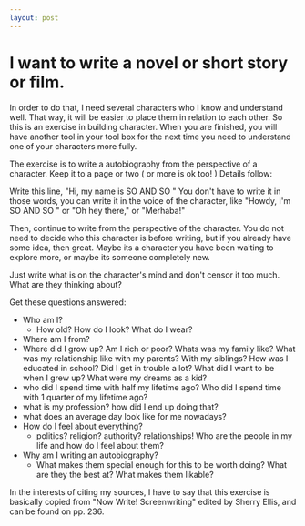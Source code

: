 ```yaml
---
layout: post
---
```


I want to write a novel or short story or film.
======

In order to do that, I need several characters who I know and understand well.  That way, it will be easier to place them in relation to each other.  So this is an exercise in building character.  When you are finished, you will have another tool in your tool box for the next time you need to understand one of your characters more fully.

The exercise is to write a autobiography from the perspective of a character. Keep it to a page or two ( or more is ok too! ) Details follow:

Write this line, "Hi, my name is SO AND SO "  You don't have to write it in those words, you can write it in the voice of the character, like "Howdy, I'm SO AND SO " or "Oh hey there," or "Merhaba!" 

Then, continue to write from the perspective of the character.  You do not need to decide who this character is before writing, but if you already have some idea, then great.  Maybe its a character you have been waiting to explore more, or maybe its someone completely new.

Just write what is on the character's mind and don't censor it too much.  What are they thinking about?  

Get these questions answered:

- Who am I?
  - How old?  How do I look? What do I wear? 
- Where am I from?
-  Where did I grow up?  Am I rich or poor?  Whats was my family like?  What was my relationship like with my parents? With my siblings?  How was I educated in school?  Did I get in trouble a lot? What did I want to be when I grew up?  What were my dreams as  a kid?
-   who did I spend time with half my lifetime ago?  Who did I spend time with 1 quarter of my lifetime ago?
   - what is my profession?  how did I end up doing that?
   - what does an average day look like for me nowadays?
- How do I feel about everything?
   - politics? religion?  authority? relationships!  Who are the people in my life and how do I feel about them?
- Why am I writing an autobiography?
  - What makes them special enough for this to be worth doing? What are they the best at?  What makes them likable?

In the interests of citing my sources, I have to say that this exercise is basically copied from "Now Write! Screenwriting" edited by Sherry Ellis, and can be found on  pp. 236.
